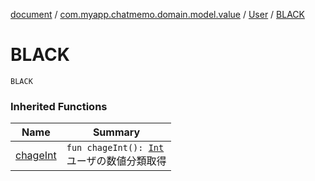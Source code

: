 [document](../../index.md) / [com.myapp.chatmemo.domain.model.value](../index.md) / [User](index.md) / [BLACK](./-b-l-a-c-k.md)

# BLACK

`BLACK`

### Inherited Functions

| Name | Summary |
|---|---|
| [chageInt](chage-int.md) | `fun chageInt(): `[`Int`](https://kotlinlang.org/api/latest/jvm/stdlib/kotlin/-int/index.html)<br>ユーザの数値分類取得 |

